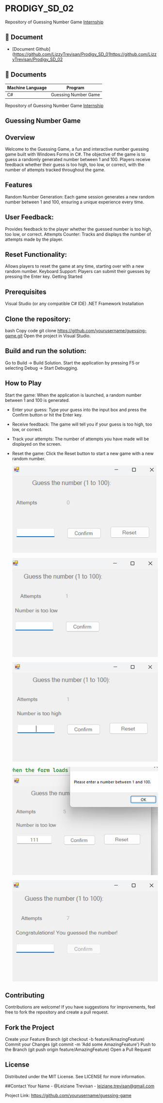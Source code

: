 
# PRODIGY_SD_02

Repository of Guessing Number Game
[Internship](https://github.com/LizzyTrevisan/Prodigy_SD_02)



## 📑 Document
- [Document Github](https://github.com/LizzyTrevisan/Prodigy_SD_01https://github.com/LizzyTrevisan/Prodigy_SD_02
## 📔 Documents

| Machine Language | Program |
| ------- | ------------ |
| C# |  Guessing Number Game 

Repository of Guessing Number Game 
[Internship](https://github.com/LizzyTrevisan/Prodigy_SD_02)


## Guessing Number Game


## Overview
Welcome to the Guessing Game, a fun and interactive number guessing game built with Windows Forms in C#. The objective of the game is to guess a randomly generated number between 1 and 100. Players receive feedback whether their guess is too high, too low, or correct, with the number of attempts tracked throughout the game.

## Features
Random Number Generation: Each game session generates a new random number between 1 and 100, ensuring a unique experience every time.

## User Feedback: 
Provides feedback to the player whether the guessed number is too high, too low, or correct.
Attempts Counter: Tracks and displays the number of attempts made by the player.

## Reset Functionality: 

Allows players to reset the game at any time, starting over with a new random number.
Keyboard Support: Players can submit their guesses by pressing the Enter key.
Getting Started


## Prerequisites
Visual Studio (or any compatible C# IDE)
.NET Framework
Installation


## Clone the repository:

bash
Copy code
git clone https://github.com/yourusername/guessing-game.git
Open the project in Visual Studio.

## Build and run the solution:

Go to Build -> Build Solution.
Start the application by pressing F5 or selecting Debug -> Start Debugging.


## How to Play
Start the game: When the application is launched, a random number between 1 and 100 is generated.

- Enter your guess: Type your guess into the input box and press the Confirm button or hit the Enter key.
- Receive feedback: The game will tell you if your guess is too high, too low, or correct.
- Track your attempts: The number of attempts you have made will be displayed on the screen.
- Reset the game: Click the Reset button to start a new game with a new random number.

  ![Screenshot 2024-07-22 131710.png](https://raw.githubusercontent.com/LizzyTrevisan/Prodigy_SD_02/main/Screenshot%202024-07-22%20192452.png)
  
  ![Screenshot 2024-07-22 131710.png](https://raw.githubusercontent.com/LizzyTrevisan/Prodigy_SD_02/main/Screenshot%202024-07-22%20165257.png)
  
  ![Screenshot 2024-07-22 131710.png](https://raw.githubusercontent.com/LizzyTrevisan/Prodigy_SD_02/main/Screenshot%202024-07-22%20192501.png)
  
  ![Screenshot 2024-07-22 131710.png](https://raw.githubusercontent.com/LizzyTrevisan/Prodigy_SD_02/main/Screenshot%202024-07-22%20192537.png)
  
  ![Screenshot 2024-07-22 131710.png](https://raw.githubusercontent.com/LizzyTrevisan/Prodigy_SD_02/main/Screenshot%202024-07-22%20165234.png)

## Contributing
Contributions are welcome! If you have suggestions for improvements, feel free to fork the repository and create a pull request.

## Fork the Project
Create your Feature Branch (git checkout -b feature/AmazingFeature)
Commit your Changes (git commit -m 'Add some AmazingFeature')
Push to the Branch (git push origin feature/AmazingFeature)
Open a Pull Request


## License
Distributed under the MIT License. See LICENSE for more information.

##Contact
Your Name - @Leiziane Trevisan - leiziane.trevisan@gmail.com


Project Link: https://github.com/yourusername/guessing-game
